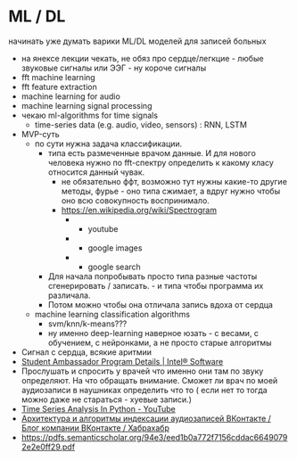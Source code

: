 # ML / DL
начинать уже думать варики ML/DL моделей для записей больных

- на янексе лекции чекать, не обяз про сердце/легкцие - любые звуковые сигналы или ЭЭГ - ну короче сигналы
- fft machine learning
- fft feature extraction
- machine learning for audio
- machine learning signal processing
- чекаю ml-algorithms for time signals
  -  time-series data (e.g. audio, video, sensors) : RNN, LSTM
- MVP-суть
  - по сути нужна задача классификации.
    - типа есть размеченные врачом данные. И для нового человека нужно по fft-спектру определить к какому класу относится данный чувак.
      - не обязательно ффт, возможно тут нужны какие-то другие методы, фурье - оно типа сжимает, а вдруг нужно чтобы оно всю совокупность воспринимало.
      - https://en.wikipedia.org/wiki/Spectrogram
        - + youtube
        - + google images
        - + google search
    - Для начала попробывать просто типа разные частоты сгенерировать / записать. - и типа чтобы программа их различала.
    - Потом можно чтобы она отличала запись вдоха от сердца
  - machine learning classification algorithms
    - svm/knn/k-means???
    - ну именно deep-learning наверное юзать - с весами, с обучением, с нейронками, а не просто старые алгоритмы
- Сигнал с сердца, всякие аритмии 
- [Student Ambassador Program Details | Intel® Software](https://software.intel.com/en-us/ai-academy/ambassadors/details)
- Прослушать и спросить у врачей что именно они там по звуку определяют. На что обращать внимание. Сможет ли врач по моей аудиозаписи в наушниках определить что то ( если нет то тогда можно даже не стараться - хуевые записи.)
- [Time Series Analysis In Python - YouTube](https://www.youtube.com/watch?v=0NkKq7AGYaQ)
- [Архитектура и алгоритмы индексации аудиозаписей ВКонтакте / Блог компании ВКонтакте / Хабрахабр](https://habrahabr.ru/company/vkontakte/blog/330988/)
- https://pdfs.semanticscholar.org/94e3/eed1b0a772f7156cddac66490792e2e0ff29.pdf
